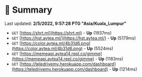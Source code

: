# 📖 Summary
Last updated: **2/5/2022, 9:57:28 PTG "Asia/Kuala_Lumpur"**

- `GET` [https://shrt.ml](https://shrt.ml) - **Up** (1937ms)
- `GET` [https://hst.aytea.ml/](https://hst.aytea.ml/) - **Up** (5179ms)
- `GET` [https://color.aytea.ml/4b31d6.png](https://color.aytea.ml/4b31d6.png) - **Up** (5524ms)
- `GET` [https://memeapi.aytea14.repl.co/gimme](https://memeapi.aytea14.repl.co/gimme) - **Up** (1183ms)
- `GET` [https://teledrivemy.herokuapp.com/dashboard](https://teledrivemy.herokuapp.com/dashboard) - **Up** (1214ms)
